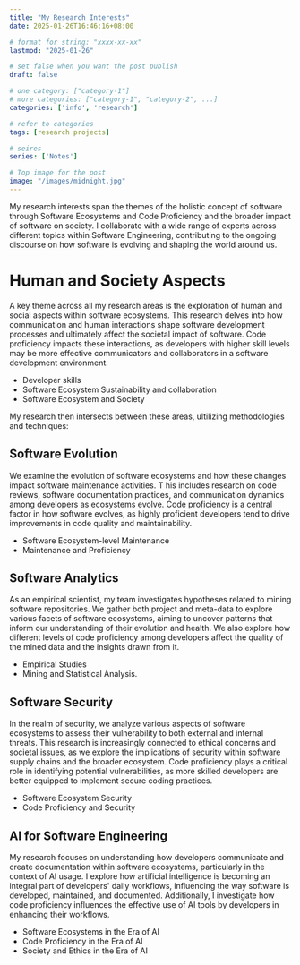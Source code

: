 ```yaml
---
title: "My Research Interests"
date: 2025-01-26T16:46:16+08:00

# format for string: "xxxx-xx-xx"
lastmod: "2025-01-26"

# set false when you want the post publish
draft: false

# one category: ["category-1"] 
# more categories: ["category-1", "category-2", ...]
categories: ['info', 'research']

# refer to categories
tags: [research projects]

# seires
series: ['Notes']

# Top image for the post
image: "/images/midnight.jpg"
---
```


<!--more-->
My research interests span the themes of the holistic concept of software through Software Ecosystems and Code Proficiency and the broader impact of software on society. 
I collaborate with a wide range of experts across different topics within Software Engineering, contributing to the ongoing discourse on how software is evolving and shaping the world around us.

# Human and Society Aspects
A key theme across all my research areas is the exploration of human and social aspects within software ecosystems. 
This research delves into how communication and human interactions shape software development processes and ultimately affect the societal impact of software. 
Code proficiency impacts these interactions, as developers with higher skill levels may be more effective communicators and collaborators in a software development environment.

- Developer skills
- Software Ecosystem Sustainability and collaboration
- Software Ecosystem and Society

My research then intersects between these areas, ultilizing methodologies and techniques:

## Software Evolution
We examine the evolution of software ecosystems and how these changes impact software maintenance activities. T
his includes research on code reviews, software documentation practices, and communication dynamics among developers as ecosystems evolve.
Code proficiency is a central factor in how software evolves, as highly proficient developers tend to drive improvements in code quality and maintainability.

- Software Ecosystem-level Maintenance
- Maintenance and Proficiency

## Software Analytics
As an empirical scientist, my team investigates hypotheses related to mining software repositories. 
We gather both project and meta-data to explore various facets of software ecosystems, aiming to uncover patterns that inform our understanding of their evolution and health. 
We also explore how different levels of code proficiency among developers affect the quality of the mined data and the insights drawn from it.

- Empirical Studies
- Mining and Statistical Analysis. 

## Software Security
In the realm of security, we analyze various aspects of software ecosystems to assess their vulnerability to both external and internal threats. 
This research is increasingly connected to ethical concerns and societal issues, as we explore the implications of security within software supply chains and the broader ecosystem. 
Code proficiency plays a critical role in identifying potential vulnerabilities, as more skilled developers are better equipped to implement secure coding practices.

- Software Ecosystem Security
- Code Proficiency and Security

## AI for Software Engineering
My research focuses on understanding how developers communicate and create documentation within software ecosystems, particularly in the context of AI usage. 
I explore how artificial intelligence is becoming an integral part of developers' daily workflows, influencing the way software is developed, maintained, and documented. 
Additionally, I investigate how code proficiency influences the effective use of AI tools by developers in enhancing their workflows.

- Software Ecosystems in the Era of AI
- Code Proficiency in the Era of AI
- Society and Ethics in the Era of AI